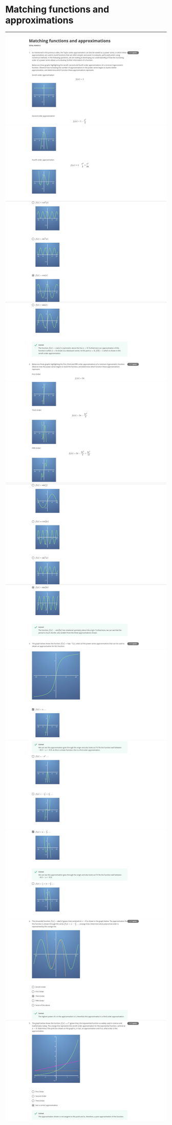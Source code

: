 # Matching functions and approximations
---
<img src="../Images/Qz1_im1.jpg">
<img src="../Images/Qz1_im2.jpg">
<img src="../Images/Qz1_im3.jpg">
<img src="../Images/Qz1_im4.jpg">
<img src="../Images/Qz1_im5.jpg">
<img src="../Images/Qz1_im6.jpg">
<img src="../Images/Qz1_im7.jpg">
<img src="../Images/Qz1_im8.jpg">
<img src="../Images/Qz1_im9.jpg">
<img src="../Images/Qz1_im10.jpg">
<img src="../Images/Qz1_im11.jpg">
<img src="../Images/Qz1_im12.jpg">
